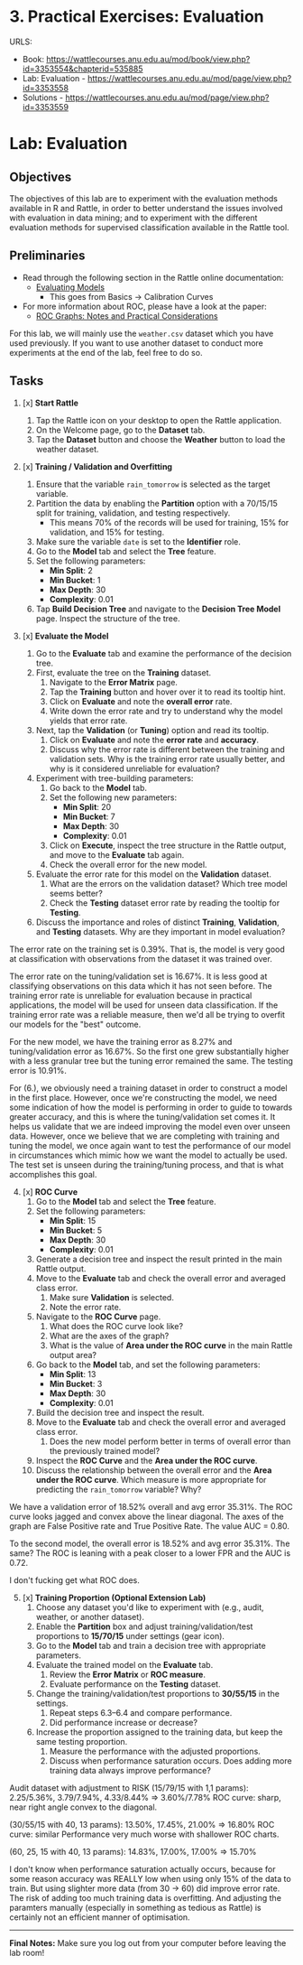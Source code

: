 # 3. Practical Exercises: Evaluation
URLS:
  * Book: https://wattlecourses.anu.edu.au/mod/book/view.php?id=3353554&chapterid=535885
  * Lab: Evaluation - https://wattlecourses.anu.edu.au/mod/page/view.php?id=3353558
  * Solutions - https://wattlecourses.anu.edu.au/mod/page/view.php?id=3353559


  # Lab: Evaluation

## Objectives
The objectives of this lab are to experiment with the evaluation methods available in R and Rattle, in order to better understand the issues involved with evaluation in data mining; and to experiment with the different evaluation methods for supervised classification available in the Rattle tool.

## Preliminaries
- Read through the following section in the Rattle online documentation:
    - [Evaluating Models](https://www.togaware.com/datamining/survivor/Evaluation1.html)  
      - This goes from Basics -> Calibration Curves
- For more information about ROC, please have a look at the paper:
    - [ROC Graphs: Notes and Practical Considerations](https://wattlecourses.anu.edu.au/mod/resource/view.php?id=3353560)  

For this lab, we will mainly use the `weather.csv` dataset which you have used previously. If you want to use another dataset to conduct more experiments at the end of the lab, feel free to do so.

## Tasks

1. [x] **Start Rattle**
    1. Tap the Rattle icon on your desktop to open the Rattle application.
    2. On the Welcome page, go to the **Dataset** tab.
    3. Tap the **Dataset** button and choose the **Weather** button to load the weather dataset.

2. [x] **Training / Validation and Overfitting**
    1. Ensure that the variable `rain_tomorrow` is selected as the target variable.
    2. Partition the data by enabling the **Partition** option with a 70/15/15 split for training, validation, and testing respectively.
        - This means 70% of the records will be used for training, 15% for validation, and 15% for testing.
    3. Make sure the variable `date` is set to the **Identifier** role.
    4. Go to the **Model** tab and select the **Tree** feature.
    5. Set the following parameters:
        - **Min Split**: 2
        - **Min Bucket**: 1
        - **Max Depth**: 30
        - **Complexity**: 0.01
    6. Tap **Build Decision Tree** and navigate to the **Decision Tree Model** page. Inspect the structure of the tree.
    
3. [x] **Evaluate the Model**
    1. Go to the **Evaluate** tab and examine the performance of the decision tree.
    2. First, evaluate the tree on the **Training** dataset.
        1. Navigate to the **Error Matrix** page.
        2. Tap the **Training** button and hover over it to read its tooltip hint.
        3. Click on **Evaluate** and note the **overall error** rate.
        4. Write down the error rate and try to understand why the model yields that error rate.
    3. Next, tap the **Validation** (or **Tuning**) option and read its tooltip.
        1. Click on **Evaluate** and note the **error rate** and **accuracy**.
        2. Discuss why the error rate is different between the training and validation sets. Why is the training error rate usually better, and why is it considered unreliable for evaluation?
    4. Experiment with tree-building parameters:
        1. Go back to the **Model** tab.
        2. Set the following new parameters:
            - **Min Split**: 20
            - **Min Bucket**: 7
            - **Max Depth**: 30
            - **Complexity**: 0.01
        3. Click on **Execute**, inspect the tree structure in the Rattle output, and move to the **Evaluate** tab again.
        4. Check the overall error for the new model.
    5. Evaluate the error rate for this model on the **Validation** dataset.
        1. What are the errors on the validation dataset? Which tree model seems better?
        2. Check the **Testing** dataset error rate by reading the tooltip for **Testing**.
    6. Discuss the importance and roles of distinct **Training**, **Validation**, and **Testing** datasets. Why are they important in model evaluation?

The error rate on the training set is 0.39%. That is, the model is very good at classification with observations from the dataset it was trained over. 

The error rate on the tuning/validation set is 16.67%. It is less good at classifying observations on this data which it has not seen before. The training error rate is unreliable for evaluation because in practical applications, the model will be used for unseen data classification. If the training error rate was a reliable measure, then we'd all be trying to overfit our models for the "best" outcome. 

For the new model, we have the training error as 8.27% and tuning/validation error as 16.67%. So the first one grew substantially higher with a less granular tree but the tuning error remained the same. The testing error is 10.91%. 

For (6.), we obviously need a training dataset in order to construct a model in the first place. However, once we're constructing the model, we need some indication of how the model is performing in order to guide to towards greater accuracy, and this is where the tuning/validation set comes it. It helps us validate that we are indeed improving the model even over unseen data. However, once we believe that we are completing with training and tuning the model, we once again want to test the performance of our model in circumstances which mimic how we want the model to actually be used. The test set is unseen during the training/tuning process, and that is what accomplishes this goal. 


4. [x] **ROC Curve**
    1. Go to the **Model** tab and select the **Tree** feature.
    2. Set the following parameters:
        - **Min Split**: 15
        - **Min Bucket**: 5
        - **Max Depth**: 30
        - **Complexity**: 0.01
    3. Generate a decision tree and inspect the result printed in the main Rattle output.
    4. Move to the **Evaluate** tab and check the overall error and averaged class error.
        1. Make sure **Validation** is selected.
        2. Note the error rate.
    5. Navigate to the **ROC Curve** page.
        1. What does the ROC curve look like?
        2. What are the axes of the graph?
        3. What is the value of **Area under the ROC curve** in the main Rattle output area?
    6. Go back to the **Model** tab, and set the following parameters:
        - **Min Split**: 13
        - **Min Bucket**: 3
        - **Max Depth**: 30
        - **Complexity**: 0.01
    7. Build the decision tree and inspect the result.
    8. Move to the **Evaluate** tab and check the overall error and averaged class error.
        1. Does the new model perform better in terms of overall error than the previously trained model?
    9. Inspect the **ROC Curve** and the **Area under the ROC curve**.
    10. Discuss the relationship between the overall error and the **Area under the ROC curve**. Which measure is more appropriate for predicting the `rain_tomorrow` variable? Why?

We have a validation error of 18.52% overall and avg error 35.31%. The ROC curve looks jagged and convex above the linear diagonal. The axes of the graph are False Positive rate and True Positive Rate. The value AUC = 0.80. 

To the second model, the overall error is 18.52% and avg error 35.31%. The same? The ROC is leaning with a peak closer to a lower FPR and the AUC is 0.72. 

I don't fucking get what ROC does. 


5. [x] **Training Proportion (Optional Extension Lab)**
    1. Choose any dataset you'd like to experiment with (e.g., audit, weather, or another dataset).
    2. Enable the **Partition** box and adjust training/validation/test proportions to **15/70/15** under settings (gear icon).
    3. Go to the **Model** tab and train a decision tree with appropriate parameters.
    4. Evaluate the trained model on the **Evaluate** tab.
        1. Review the **Error Matrix** or **ROC measure**.
        2. Evaluate performance on the **Testing** dataset.
    5. Change the training/validation/test proportions to **30/55/15** in the settings.
        1. Repeat steps 6.3–6.4 and compare performance.
        2. Did performance increase or decrease?
    6. Increase the proportion assigned to the training data, but keep the same testing proportion.
        1. Measure the performance with the adjusted proportions.
        2. Discuss when performance saturation occurs. Does adding more training data always improve performance?

Audit dataset with adjustment to RISK
(15/79/15 with 1,1 params): 2.25/5.36%, 3.79/7.94%, 4.33/8.44% => 3.60%/7.78%
ROC curve: sharp, near right angle convex to the diagonal. 

(30/55/15 with 40, 13 params): 13.50%, 17.45%, 21.00% => 16.80%
ROC curve: similar
Performance very much worse with shallower ROC charts. 

(60, 25, 15 with 40, 13 params): 14.83%, 17.00%, 17.00% => 15.70%

I don't know when performance saturation actually occurs, because for some reason accuracy was REALLY low when using only 15% of the data to train. But using slighter more data (from 30 -> 60) did improve error rate. The risk of adding too much training data is overfitting. And adjusting the paramters manually (especially in something as tedious as Rattle) is certainly not an efficient manner of optimisation. 

---

**Final Notes:**
Make sure you log out from your computer before leaving the lab room!